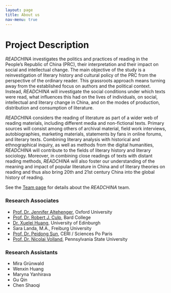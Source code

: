 ```yaml
---
layout: page
title: About us
nav-menu: true
---
```


# Project Description

<!-- Content -->
*READCHINA* investigates the politics and practices of reading in the People’s Republic of China (PRC), their interpretation and their impact on social and intellectual change. The main objective of the study is a reinvestigation of literary history and cultural policy of the PRC from the perspective of the ordinary reader. This grassroots approach means turning away from the established focus on authors and the political context. Instead, *READCHINA* will investigate the social conditions under which texts were read, what influences this had on the lives of individuals, on social, intellectual and literary change in China, and on the modes of production, distribution and consumption of literature.

*READCHINA* considers the reading of literature as part of a wider web of reading materials, including different media and non-fictional texts. Primary sources will consist among others of archival material, field work interviews, autobiographies, marketing materials, statements by fans in online forums, and literary texts. Combining literary analysis with historical and ethnographical inquiry, as well as methods from the digital humanities, *READCHINA* will contribute to the fields of literary history and literary sociology. Moreover, in combining close readings of texts with distant reading methods, *READCHINA* will also foster our understanding of the meaning and impact of popular literature in China and of literary theories on reading and thus also bring 20th and 21st century China into the global history of reading.

See the [Team page](https://readchina.github.io/team) for details about the *READCHINA* team.

### Research Associates
- [Prof. Dr. Jennifer Altehenger](https://www.merton.ox.ac.uk/people/dr-jennifer-altehenger), Oxford University
- [Prof. Dr. Robert J. Culp](https://www.bard.edu/faculty/details/?id=229), Bard College
- [Dr. Xuelei Huang](https://www.ed.ac.uk/profile/xuelei-huang), University of Edinburgh
- Sara Landa, M.A., Freiburg University
- [Prof. Dr. Peidong Sun](https://www.sciencespo.fr/ceri/fr/users/peindongsun), CERI / Sciences Po Paris
- [Prof. Dr. Nicolai Volland](https://asian.la.psu.edu/people/nmv10), Pennsylvania State University

### Research Assistants
- Mira Grünwald
- Wenxin Huang
- Maryna Yanhirava
- Gu Qin
- Chen Shaoqi
